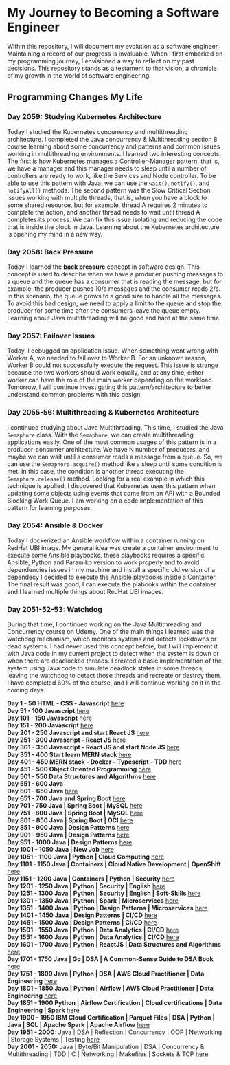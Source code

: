 # My Journey to Becoming a Software Engineer

Within this repository, I will document my evolution as a software engineer. Maintaining a record of our progress is invaluable.
When I first embarked on my programming journey, I envisioned a way to reflect on my past decisions.
This repository stands as a testament to that vision, a chronicle of my growth in the world of software engineering.

## Programming Changes My Life

### Day 2059: Studying Kubernetes Architecture

Today I studied the Kubernetes concurrency and multithreading architecture. I completed the Java concurrency & Multithreading section 8 course learning about some concurrency and patterns and common issues working in multithreading environments. I learned two interesting concepts. The first is how Kubernetes manages a Controller-Manager pattern, that is, we have a manager and this manager needs to sleep until a number of controllers are ready to work, like the Services and Node controller. To be able to use this pattern with Java, we can use the `wait()`, `notify()`, and `notifyAll()` methods. The second pattern was the Slow Critical Section issues working with multiple threads, that is, when you have a block to some shared resource, but for example, thread A requires 2 minutes to complete the action, and another thread needs to wait until thread A completes its process. We can fix this issue isolating and reducing the code that is inside the block in Java. Learning about the Kubernetes architecture is opening my mind in a new way.

### Day 2058: Back Pressure

Today I learned the **back pressure** concept in software design. This concept is used to describe when we have a producer pushing messages to a queue and the queue has a consumer that is reading the message, but for example, the producer pushes 10/s messages and the consumer reads 2/s. In this scenario, the queue grows to a good size to handle all the messages. To avoid this bad design, we need to apply a limit to the queue and stop the producer for some time after the consumers leave the queue empty. Learning about Java multithreading will be good and hard at the same time.

### Day 2057: Failover Issues

Today, I debugged an application issue. When something went wrong with Worker A, we needed to fail over to Worker B. For an unknown reason, Worker B could not successfully execute the request. This issue is strange because the two workers should work equally, and at any time, either worker can have the role of the main worker depending on the workload. Tomorrow, I will continue investigating this pattern/architecture to better understand common problems with this design.

### Day 2055-56: Multithreading & Kubernetes Architecture

I continued studying about Java Multithreading. This time, I studied the Java `Semaphore` class. With the `Semaphore`, we can create multithreading applications easily. One of the most common usages of this pattern is in a producer-consumer architecture. We have N number of producers, and maybe we can wait until a consumer reads a message from a queue. So, we can use the `Semaphore.acquire()` method like a sleep until some condition is met. In this case, the condition is another thread executing the `Semaphore.release()` method. Looking for a real example in which this technique is applied, I discovered that Kubernetes uses this pattern when updating some objects using events that come from an API with a Bounded Blocking Work Queue. I am working on a code implementation of this pattern for learning purposes.  

### Day 2054: Ansible & Docker

Today I dockerized an Ansible workflow within a container running on RedHat UBI image. My general idea was create a container environment to execute some Ansible playbooks, these playbooks requires a specific Ansible, Python and Paramiko version to work properly and to avoid dependencies issues in my machine and install a specific old version of a dependecy I decided to execute the Ansible playbooks inside a Container. The final result was good, I can execute the plabooks within the container and I learned multiple things about RedHat UBI images.

### Day 2051-52-53: Watchdog

During that time, I continued working on the Java Multithreading and Concurrency course on Udemy. One of the main things I learned was the watchdog mechanism, which monitors systems and detects lockdowns or dead systems. I had never used this concept before, but I will implement it with Java code in my current project to detect when the system is down or when there are deadlocked threads. I created a basic implementation of the system using Java code to simulate deadlock states in some threads, leaving the watchdog to detect those threads and recreate or destroy them. I have completed 60% of the course, and I will continue working on it in the coming days.

**Day 1 - 50 HTML - CSS - Javascript** [here](./day0-500/day0-50.md)</br>
**Day 51 - 100 Javascript** [here](./day0-500/day51-100.md)</br>
**Day 101 - 150 Javascript** [here](./day0-500/day101-150.md)</br>
**Day 151 - 200 Javascript** [here](./day0-500/day151-200.md)</br>
**Day 201 - 250 Javascript and start React JS** [here](./day0-500/day201-250.md)</br>
**Day 251 - 300 Javascript - React JS** [here](./day0-500/day251-300.md)</br>
**Day 301 - 350 Javascript - React JS and start Node JS** [here](./day0-500/day301-350.md)</br>
**Day 351 - 400 Start learn MERN stack** [here](./day0-500/day351-400.md)</br>
**Day 401 - 450 MERN stack - Docker - Typescript - TDD** [here](./day0-500/day401-450.md)</br>
**Day 451 - 500 Object Oriented Programming** [here](./day0-500/day451-500.md)</br>
**Day 501 - 550 Data Structures and Algorithms** [here](./day501-1000/day501-550.md)</br>
**Day 551 - 600 Java**</br>
**Day 601 - 650 Java** [here](./day501-1000/day601-650.md)</br>
**Day 651 - 700 Java and Spring Boot** [here](./day501-1000/day651-700.md)</br>
**Day 701 - 750 Java | Spring Boot | MySQL** [here](./day501-1000/day701-750.md)</br>
**Day 751 - 800 Java | Spring Boot | MySQL** [here](./day501-1000/day751-800.md)</br>
**Day 801 - 850 Java | Spring Boot | OCI** [here](./day501-1000/day801-850.md)</br>
**Day 851 - 900 Java | Design Patterns** [here](./day501-1000/day851-900.md)</br>
**Day 901 - 950 Java | Design Patterns** [here](/day501-1000/day901-950.md)</br>
**Day 951 - 1000 Java | Design Patterns** [here](./day501-1000/day951-1000.md)</br>
**Day 1001 - 1050 Java | New Job** [here](./day1001-1500/day1001-1050.md)</br>
**Day 1051 - 1100 Java | Python | Cloud Computing** [here](./day1001-1500/day1051-1100.md)</br>
**Day 1101 - 1150 Java | Containers | Cloud Native Development | OpenShift** [here](./day1001-1500/day1101-1150.md)</br>
**Day 1151 - 1200 Java | Containers | Python | Security** [here](./day1001-1500/day1151-1200.md)</br>
**Day 1201 - 1250 Java | Python | Security | English** [here](./day1001-1500/day1201-1250.md)</br>
**Day 1251 - 1300 Java | Python | Security | English | Soft-Skills** [here](./day1001-1500/day1251-1300.md)</br>
**Day 1301 - 1350 Java | Python | Spark | Microservices** [here](./day1001-1500/day1301-1350.md)</br>
**Day 1351 - 1400 Java | Python | Design Patterns | Microservices** [here](./day1001-1500/day1351-1400.md)</br>
**Day 1401 - 1450 Java | Design Patterns | CI/CD** [here](./day1001-1500/day1401-1450.md)</br>
**Day 1451 - 1500 Java | Design Patterns | CI/CD** [here](./day1001-1500/day1451-1500.md)</br>
**Day 1501 - 1550 Java | Python | Data Analytics | CI/CD** [here](./day1501-2000/day1501-1550.md)</br>
**Day 1551 - 1600 Java | Python | Data Analytics | CI/CD** [here](./day1501-2000/day1551-1600.md)</br>
**Day 1601 - 1700 Java | Python | ReactJS | Data Structures and Algorithms** [here](./day1501-2000/day1601-1705.md)</br>
**Day 1701 - 1750 Java | Go | DSA | A Common-Sense Guide to DSA Book** [here](./day1501-2000/day1706-1750.md)</br>
**Day 1751 - 1800 Java | Python | DSA | AWS Cloud Practitioner | Data Engineering** [here](./day1501-2000/day1751-1800.md)</br>
**Day 1801 - 1850 Java | Python | Airflow | AWS Cloud Practitioner | Data Engineering** [here](./day1501-2000/day1801-1850.md)</br>
**Day 1851 - 1900 Python | Airflow Certification | Cloud certifications | Data Engineering | Spark** [here](./day1501-2000/day1851-1900.md)</br>
**Day 1900 - 1950 IBM Cloud Certification | Parquet Files | DSA | Python | Java | SQL | Apache Spark | Apache Airflow** [here](./day1501-2000/day1900-1950.mds) </br>
**Day 1951 - 2000:** Java | DSA | Reflection | Concurrency | OOP | Networking | Storage Systems | Testing [here](./day1501-2000/day1951-2000.md) </br>
**Day 2001 - 2050:** Java | Byte/Bit Manipulation | DSA | Concurrency & Multithreading | TDD | C | Networking | Makefiles | Sockets & TCP [here](./day2001-2500/day2001-2050.md)

